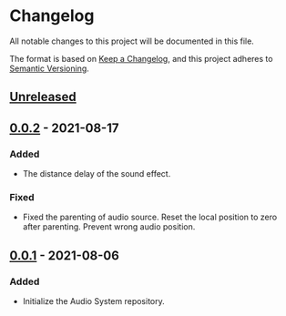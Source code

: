 # Changelog
All notable changes to this project will be documented in this file.

The format is based on [Keep a Changelog](https://keepachangelog.com/en/1.0.0/),
and this project adheres to [Semantic Versioning](https://semver.org/spec/v2.0.0.html).

## [Unreleased]

## [0.0.2] - 2021-08-17
### Added
- The distance delay of the sound effect.

### Fixed
- Fixed the parenting of audio source. Reset the local position to zero after parenting. Prevent wrong audio position.

## [0.0.1] - 2021-08-06
### Added
- Initialize the Audio System repository.

[Unreleased]: https://github.com/Fangjun-Zhou/Unity-UI-Stack-System
[0.0.2]: https://github.com/Fangjun-Zhou/Unity-Audio-System/releases/tag/audiosystem-0.0.2
[0.0.1]: https://github.com/Fangjun-Zhou/Unity-Audio-System/releases/tag/audiosystem-0.0.1